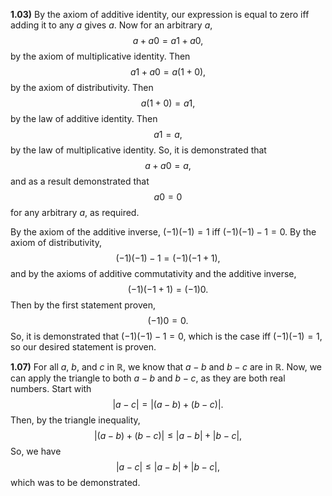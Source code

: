 

**1.03)** By the axiom of additive identity, our expression is equal to zero iff adding it to any $a$ gives $a$. Now for an arbitrary $a$,
$$a+a0=a1+a0\text{,}$$
by the axiom of multiplicative identity. Then
$$a1+a0=a(1+0)\text{,}$$
by the axiom of distributivity. Then 
$$a(1+0)=a1\text{,}$$
by the law of additive identity. Then
$$a1=a\text{,}$$
by the law of multiplicative identity. So, it is demonstrated that
$$a+a0=a\text{,}$$
and as a result demonstrated that 
$$a0=0$$
for any arbitrary $a$, as required.

By the axiom of the additive inverse, $(-1)(-1)=1$ iff $(-1)(-1)-1=0$. By the axiom of distributivity,
$$(-1)(-1)-1=(-1)(-1+1)\text{,}$$
and by the axioms of additive commutativity and the additive inverse, 
 $$(-1)(-1+1)=(-1)0\text{.}$$
Then by the first statement proven,
$$(-1)0=0\text{.}$$
So, it is demonstrated that $(-1)(-1)-1=0$, which is the case iff $(-1)(-1)=1$, so our desired statement is proven.


**1.07)** For all $a$, $b$, and $c$ in $\mathbb{R}$, we know that $a-b$ and $b-c$ are in $\mathbb{R}$. Now, we can apply the triangle to both $a-b$ and $b-c$, as they are both real numbers. Start with
$$|a-c|=|(a-b)+(b-c)|\text{.}$$
Then, by the triangle inequality, 
$$|(a-b)+(b-c)|\leq|a-b|+|b-c|\text{,}$$
So, we have
$$|a-c|\leq |a-b|+|b-c|\text{,}$$
which was to be demonstrated.